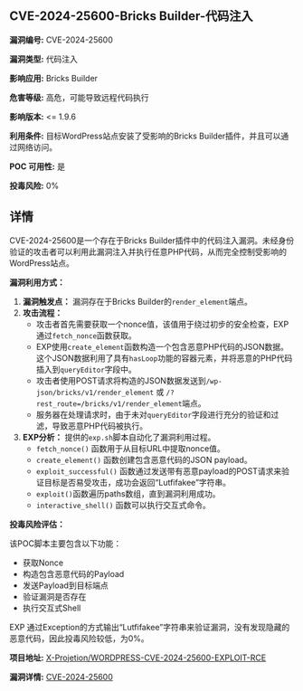 ## CVE-2024-25600-Bricks Builder-代码注入

**漏洞编号:** CVE-2024-25600

**漏洞类型:** 代码注入

**影响应用:** Bricks Builder

**危害等级:** 高危，可能导致远程代码执行

**影响版本:** <= 1.9.6

**利用条件:** 目标WordPress站点安装了受影响的Bricks Builder插件，并且可以通过网络访问。

**POC 可用性:** 是

**投毒风险:** 0%

## 详情

CVE-2024-25600是一个存在于Bricks Builder插件中的代码注入漏洞。未经身份验证的攻击者可以利用此漏洞注入并执行任意PHP代码，从而完全控制受影响的WordPress站点。

**漏洞利用方式：**

1.  **漏洞触发点：** 漏洞存在于Bricks Builder的`render_element`端点。
2.  **攻击流程：**
    *   攻击者首先需要获取一个nonce值，该值用于绕过初步的安全检查，EXP通过`fetch_nonce`函数获取。
    *   EXP使用`create_element`函数构造一个包含恶意PHP代码的JSON数据。这个JSON数据利用了具有`hasLoop`功能的容器元素，并将恶意的PHP代码插入到`queryEditor`字段中。
    *   攻击者使用POST请求将构造的JSON数据发送到`/wp-json/bricks/v1/render_element` 或 `/?rest_route=/bricks/v1/render_element`端点。
    *   服务器在处理请求时，由于未对`queryEditor`字段进行充分的验证和过滤，导致恶意PHP代码被执行。
3.  **EXP分析：** 提供的`exp.sh`脚本自动化了漏洞利用过程。
    *   `fetch_nonce()` 函数用于从目标URL中提取nonce值。
    *   `create_element()` 函数创建包含恶意代码的JSON payload。
    *   `exploit_successful()` 函数通过发送带有恶意payload的POST请求来验证目标是否易受攻击，成功会返回“Lutfifakee”字符串。
    *   `exploit()`函数遍历paths数组，直到漏洞利用成功。
    *   `interactive_shell()` 函数可以执行交互式命令。

**投毒风险评估：**

该POC脚本主要包含以下功能：

*   获取Nonce
*   构造包含恶意代码的Payload
*   发送Payload到目标端点
*   验证漏洞是否存在
*   执行交互式Shell

EXP 通过Exception的方式输出“Lutfifakee”字符串来验证漏洞，没有发现隐藏的恶意代码，因此投毒风险较低，为0%。

**项目地址:** [X-Projetion/WORDPRESS-CVE-2024-25600-EXPLOIT-RCE](https://github.com/X-Projetion/WORDPRESS-CVE-2024-25600-EXPLOIT-RCE)

**漏洞详情:** [CVE-2024-25600](https://nvd.nist.gov/vuln/detail/CVE-2024-25600)